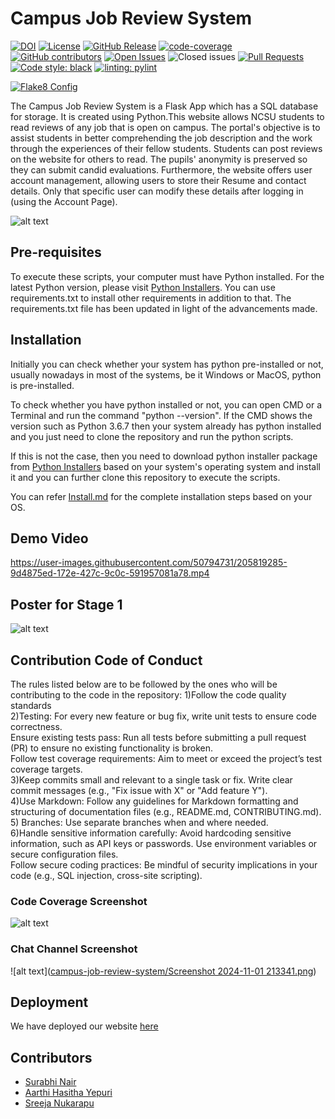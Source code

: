  # Campus Job Review System
 
<!-- <a href="https://github.com/Fall-2024-SE-Group/campus-job-review-system/actions" alt="Build Status"><img src="https://img.shields.io/github/workflow/status/github.com/Fall-2024-SE-Group/campus-job-review-system/Build%20main" /></a> -->
<!-- <img alt="GitHub Workflow Status" src="https://img.shields.io/github/workflow/status/ashishjoshi2605/ncsu-campus-jobs-review-system/website?color=magenta&label=Documentation"> -->
[![DOI](https://zenodo.org/badge/571841941.svg)](https://zenodo.org/badge/latestdoi/571841941)
<a href="https://github.com/akshat22/campus-job-review-system/blob/main/LICENSE"><img                                              
alt="License" src="https://img.shields.io/github/license/akshat22/campus-job-review-system"></a>
[![GitHub Release](https://img.shields.io/github/release/akshat22/campus-job-review-system.svg)](https://github.com/akshat22/campus-job-review-system/releases)
[![code-coverage](https://img.shields.io/badge/code--coverage-62%25-green)](https://drive.google.com/file/d/1oO6JZ_l4851oo6Akqr53Kv9ANjqwhcnr/view?usp=share_link)
[![GitHub contributors](https://img.shields.io/github/contributors/akshat22/campus-job-review-system)](https://github.com/akshat22/campus-job-review-system/graphs/contributors)
[![Open Issues](https://img.shields.io/github/issues/akshat22/campus-job-review-system)](https://github.com/akshat22/campus-job-review-system/issues)
![Closed issues](https://img.shields.io/github/issues-closed/akshat22/campus-job-review-system?color=bright-green)
[![Pull Requests](https://img.shields.io/github/issues-pr/akshat22/campus-job-review-system)](https://github.com/akshat22/campus-job-review-system)
[![Code style: black](https://img.shields.io/badge/code%20style-black-000000.svg)](https://github.com/psf/black)
[![linting: pylint](https://img.shields.io/badge/linting-pylint-yellowgreen)](https://github.com/PyCQA/pylint)

[![Flake8 Config](https://img.shields.io/badge/config-.flake8-blue)](https://github.com/Fall-2024-SE-Group/campus-job-review-system/actions/workflows/flake8.yml)

The Campus Job Review System is a Flask App which has a SQL database for storage. It is created using Python.This website allows NCSU students to read reviews of any job that is open on campus. The portal's objective is to assist students in better comprehending the job description and the work through the experiences of their fellow students. Students can post reviews on the website for others to read. The pupils' anonymity is preserved so they can submit candid evaluations. Furthermore, the website offers user account management, allowing users to store their Resume and contact details. Only that specific user can modify these details after logging in (using the Account Page).

 ![alt text](https://github.com/akshat22/campus-job-review-system/blob/main/Data/homepage.jpeg)


## Pre-requisites
To execute these scripts, your computer must have Python installed. For the latest Python version, please visit [Python Installers](https://www.python.org/downloads/). You can use requirements.txt to install other requirements in addition to that. The requirements.txt file has been updated in light of the advancements made.

## Installation
Initially you can check whether your system has python pre-installed or not, usually nowadays in most of the systems, be it Windows or MacOS, python is pre-installed. 

To check whether you have python installed or not, you can open CMD or a Terminal and run the command "python --version". If the CMD shows the version such as Python 3.6.7 then your system already has python installed and you just need to clone the repository and run the python scripts. 

If this is not the case, then you need to download python installer package from [Python Installers](https://www.python.org/downloads/) based on your system's operating system and install it and you can further clone this repository to execute the scripts.

You can refer [Install.md](https://github.com/Fall-2024-SE-Group/campus-job-review-system/blob/main/install.md) for the complete installation steps based on your OS.


## Demo Video
https://user-images.githubusercontent.com/50794731/205819285-9d4875ed-172e-427c-9c0c-591957081a78.mp4


## Poster for Stage 1
![alt text](https://github.com/ashishjoshi2605/ncsu-campus-jobs-review-system/blob/main/app/static/Poster.jpg)

## Contribution Code of Conduct

The rules listed below are to be followed by the ones who will be contributing to the code in the repository:
  1)Follow the code quality standards <br>
  2)Testing: For every new feature or bug fix, write unit tests to ensure code correctness.<br>
  Ensure existing tests pass: Run all tests before submitting a pull request (PR) to ensure no existing functionality is broken.<br>
  Follow test coverage requirements: Aim to meet or exceed the project’s test coverage targets.<br>
  3)Keep commits small and relevant to a single task or fix. Write clear commit messages (e.g., "Fix issue with X" or "Add feature Y").<br>
  4)Use Markdown: Follow any guidelines for Markdown formatting and structuring of documentation files (e.g., README.md, CONTRIBUTING.md).<br>
  5) Branches: Use separate branches when and where needed.<br>
  6)Handle sensitive information carefully: Avoid hardcoding sensitive information, such as API keys or passwords. Use environment variables or secure configuration files. <br>
    Follow secure coding practices: Be mindful of security implications in your code (e.g., SQL injection, cross-site scripting).
  


### Code Coverage Screenshot

![alt text](https://github.com/akshat22/campus-job-review-system/blob/main/Data/code_coverage.jpeg)

### Chat Channel Screenshot

![alt text]([campus-job-review-system/Screenshot 2024-11-01 213341.png](https://github.com/Fall-2024-SE-Group/campus-job-review-system/blob/main/Screenshot%202024-11-01%20213341.png))

## Deployment
We have deployed our website [here](http://44.204.178.112:5000/)

## Contributors

- [Surabhi Nair](https://github.com/surabhi1914)
- [Aarthi Hasitha Yepuri](https://github.com/Hasitha257)
- [Sreeja Nukarapu](https://github.com/Sreeja-Nukarapu)

